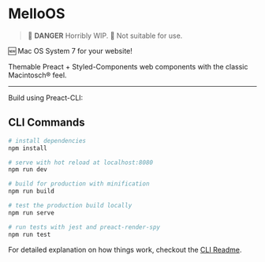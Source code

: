 # MelloOS

> 🚨 **DANGER** Horribly WIP. 🚧
> Not suitable for use.

🆕 Mac OS System 7 for your website!

Themable Preact + Styled-Components web components with the classic Macintosch® feel.

---

Build using Preact-CLI:

## CLI Commands

``` bash
# install dependencies
npm install

# serve with hot reload at localhost:8080
npm run dev

# build for production with minification
npm run build

# test the production build locally
npm run serve

# run tests with jest and preact-render-spy
npm run test
```

For detailed explanation on how things work, checkout the [CLI Readme](https://github.com/developit/preact-cli/blob/master/README.md).
